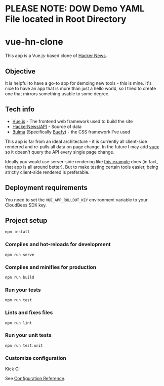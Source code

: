 # ###########################################################
# PLEASE NOTE:  DOW Demo YAML File located in Root Directory
# ###########################################################

# vue-hn-clone

This app is a Vue.js-based clone of [Hacker News](https://hn.ycombinator.com).

## Objective

It is helpful to have a go-to app for demoing new tools - this is mine. It's nice to have an app that is more than just a hello world, so I tried to create one that mirrors something usable to some degree.

## Tech info

- [Vue.js](https://vuejs.org/) - The frontend web framework used to build the site
- [HackerNews/API](https://github.com/HackerNews/API) - Source of data
- [Bulma](https://bulma.io) (Specifically [Buefy](https://buefy.org)) - the CSS framework I've used

This app is far from an ideal architecture - it is currently all client-side rendered and re-pulls all data on page change.
In the future I may add [vuex](https://vuex.vuejs.org/) so it doesn't query the API every single page change.

Ideally you would use server-side rendering like [this example](https://github.com/vuejs/vue-hackernews-2.0) does (in fact, that app is all around better).
But to make testing certain tools easier, being strictly client-side rendered is preferable.

## Deployment requirements

You need to set the `VUE_APP_ROLLOUT_KEY` environment variable to your CloudBees SDK key.

## Project setup

```
npm install
```

### Compiles and hot-reloads for development

```
npm run serve
```

### Compiles and minifies for production

```
npm run build
```

### Run your tests

```
npm run test
```

### Lints and fixes files

```
npm run lint
```

### Run your unit tests

```
npm run test:unit
```

### Customize configuration

Kick CI

See [Configuration Reference](https://cli.vuejs.org/config/).


